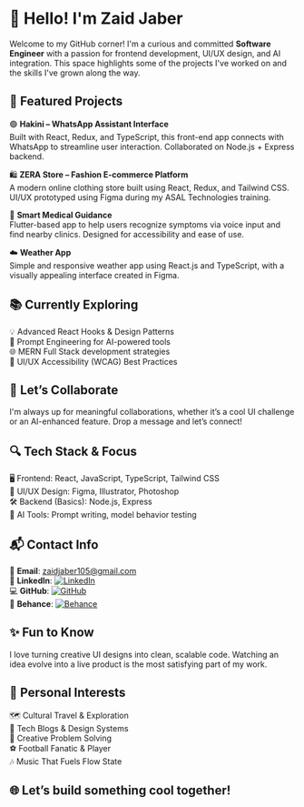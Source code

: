 # 👋 Hello! I'm Zaid Jaber

Welcome to my GitHub corner! I'm a curious and committed **Software Engineer** with a passion for frontend development, UI/UX design, and AI integration. This space highlights some of the projects I've worked on and the skills I've grown along the way.



## 🚀 Featured Projects

🟢 **Hakini – WhatsApp Assistant Interface**  
Built with React, Redux, and TypeScript, this front-end app connects with WhatsApp to streamline user interaction. Collaborated on Node.js + Express backend.

🛍️ **ZERA Store – Fashion E-commerce Platform**  
A modern online clothing store built using React, Redux, and Tailwind CSS. UI/UX prototyped using Figma during my ASAL Technologies training.

🧠 **Smart Medical Guidance**  
Flutter-based app to help users recognize symptoms via voice input and find nearby clinics. Designed for accessibility and ease of use.

☁️ **Weather App**  
Simple and responsive weather app using React.js and TypeScript, with a visually appealing interface created in Figma.



## 📚 Currently Exploring

💡 Advanced React Hooks & Design Patterns  
🧪 Prompt Engineering for AI-powered tools  
🌐 MERN Full Stack development strategies  
🎨 UI/UX Accessibility (WCAG) Best Practices  



## 🤝 Let’s Collaborate

I'm always up for meaningful collaborations, whether it’s a cool UI challenge or an AI-enhanced feature. Drop a message and let’s connect!



## 🔍 Tech Stack & Focus

🖥️ Frontend: React, JavaScript, TypeScript, Tailwind CSS  
🎨 UI/UX Design: Figma, Illustrator, Photoshop  
🛠️ Backend (Basics): Node.js, Express  
🧠 AI Tools: Prompt writing, model behavior testing  



## 📬 Contact Info

📧 **Email**: [zaidjaber105@gmail.com](mailto:zaidjaber105@gmail.com)  
🔗 **LinkedIn**: [![LinkedIn](https://img.shields.io/badge/LinkedIn-Connect-blue?logo=linkedin)](https://linkedin.com/in/zaidjaber13)  
💻 **GitHub**: [![GitHub](https://img.shields.io/badge/GitHub-Visit-black?logo=github)](https://github.com/ZaidJaber1)  
🎨 **Behance**: [![Behance](https://img.shields.io/badge/Behance-Portfolio-blue?logo=behance)](https://www.behance.net/zaidjaber4)




## ✨ Fun to Know

I love turning creative UI designs into clean, scalable code. Watching an idea evolve into a live product is the most satisfying part of my work.



## 🌟 Personal Interests

🗺️ Cultural Travel & Exploration  
📖 Tech Blogs & Design Systems  
🧩 Creative Problem Solving  
⚽ Football Fanatic & Player  
🎶 Music That Fuels Flow State  


## 🌐 Let’s build something cool together!
